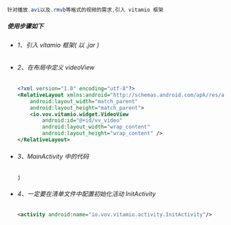 ```java
针对播放.avi以及.rmvb等格式的视频的需求,引入 vitamio 框架
```

##### 使用步骤如下

* ###### 1、引入 vitamio 框架\( 以 .jar \)
* ###### 2、在布局中定义 videoView

  ```xml
  <?xml version="1.0" encoding="utf-8"?>
  <RelativeLayout xmlns:android="http://schemas.android.com/apk/res/android"
      android:layout_width="match_parent"
      android:layout_height="match_parent">
      <io.vov.vitamio.widget.VideoView
          android:id="@+id/vv_video"
          android:layout_width="wrap_content"
          android:layout_height="wrap_content" />
  </RelativeLayout>
  ```
* ###### 3、MainActivity 中的代码

  ```java
  j
  ```
* ###### 4、一定要在清单文件中配置初始化活动 InitActivity

  ```xml
  <activity android:name="io.vov.vitamio.activity.InitActivity"/>
  ```



